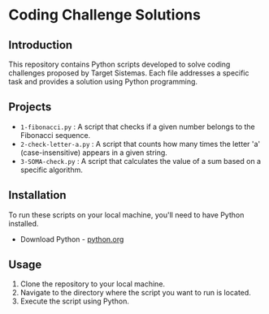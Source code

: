 # Coding Challenge Solutions

## Introduction
This repository contains Python scripts developed to solve coding challenges proposed by Target Sistemas. Each file addresses a specific task and provides a solution using Python programming.

## Projects
- `1-fibonacci.py` : A script that checks if a given number belongs to the Fibonacci sequence.
- `2-check-letter-a.py` : A script that counts how many times the letter 'a' (case-insensitive) appears in a given string.
- `3-SOMA-check.py` : A script that calculates the value of a sum based on a specific algorithm.

## Installation
To run these scripts on your local machine, you'll need to have Python installed. 
- Download Python - [python.org](https://www.python.org/)
  
## Usage
1. Clone the repository to your local machine.
2. Navigate to the directory where the script you want to run is located.
3. Execute the script using Python.
